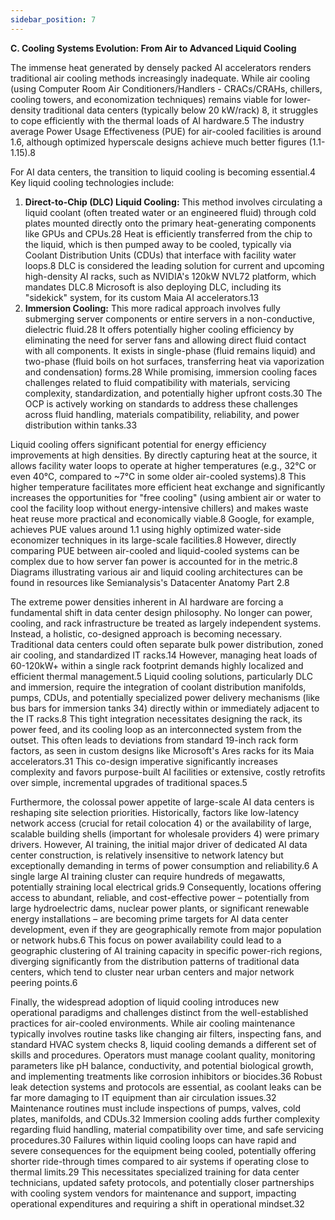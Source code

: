 ```yaml
---
sidebar_position: 7
---
```


**C. Cooling Systems Evolution: From Air to Advanced Liquid Cooling**

The immense heat generated by densely packed AI accelerators renders traditional air cooling methods increasingly inadequate. While air cooling (using Computer Room Air Conditioners/Handlers \- CRACs/CRAHs, chillers, cooling towers, and economization techniques) remains viable for lower-density traditional data centers (typically below 20 kW/rack) 8, it struggles to cope efficiently with the thermal loads of AI hardware.5 The industry average Power Usage Effectiveness (PUE) for air-cooled facilities is around 1.6, although optimized hyperscale designs achieve much better figures (1.1-1.15).8

For AI data centers, the transition to liquid cooling is becoming essential.4 Key liquid cooling technologies include:

1. **Direct-to-Chip (DLC) Liquid Cooling:** This method involves circulating a liquid coolant (often treated water or an engineered fluid) through cold plates mounted directly onto the primary heat-generating components like GPUs and CPUs.28 Heat is efficiently transferred from the chip to the liquid, which is then pumped away to be cooled, typically via Coolant Distribution Units (CDUs) that interface with facility water loops.8 DLC is considered the leading solution for current and upcoming high-density AI racks, such as NVIDIA's 120kW NVL72 platform, which mandates DLC.8 Microsoft is also deploying DLC, including its "sidekick" system, for its custom Maia AI accelerators.13
2. **Immersion Cooling:** This more radical approach involves fully submerging server components or entire servers in a non-conductive, dielectric fluid.28 It offers potentially higher cooling efficiency by eliminating the need for server fans and allowing direct fluid contact with all components. It exists in single-phase (fluid remains liquid) and two-phase (fluid boils on hot surfaces, transferring heat via vaporization and condensation) forms.28 While promising, immersion cooling faces challenges related to fluid compatibility with materials, servicing complexity, standardization, and potentially higher upfront costs.30 The OCP is actively working on standards to address these challenges across fluid handling, materials compatibility, reliability, and power distribution within tanks.33

Liquid cooling offers significant potential for energy efficiency improvements at high densities. By directly capturing heat at the source, it allows facility water loops to operate at higher temperatures (e.g., 32°C or even 40°C, compared to \~7°C in some older air-cooled systems).8 This higher temperature facilitates more efficient heat exchange and significantly increases the opportunities for "free cooling" (using ambient air or water to cool the facility loop without energy-intensive chillers) and makes waste heat reuse more practical and economically viable.8 Google, for example, achieves PUE values around 1.1 using highly optimized water-side economizer techniques in its large-scale facilities.8 However, directly comparing PUE between air-cooled and liquid-cooled systems can be complex due to how server fan power is accounted for in the metric.8 Diagrams illustrating various air and liquid cooling architectures can be found in resources like Semianalysis's Datacenter Anatomy Part 2\.8

The extreme power densities inherent in AI hardware are forcing a fundamental shift in data center design philosophy. No longer can power, cooling, and rack infrastructure be treated as largely independent systems. Instead, a holistic, co-designed approach is becoming necessary. Traditional data centers could often separate bulk power distribution, zoned air cooling, and standardized IT racks.14 However, managing heat loads of 60-120kW+ within a single rack footprint demands highly localized and efficient thermal management.5 Liquid cooling solutions, particularly DLC and immersion, require the integration of coolant distribution manifolds, pumps, CDUs, and potentially specialized power delivery mechanisms (like bus bars for immersion tanks 34) directly within or immediately adjacent to the IT racks.8 This tight integration necessitates designing the rack, its power feed, and its cooling loop as an interconnected system from the outset. This often leads to deviations from standard 19-inch rack form factors, as seen in custom designs like Microsoft's Ares racks for its Maia accelerators.31 This co-design imperative significantly increases complexity and favors purpose-built AI facilities or extensive, costly retrofits over simple, incremental upgrades of traditional spaces.5

Furthermore, the colossal power appetite of large-scale AI data centers is reshaping site selection priorities. Historically, factors like low-latency network access (crucial for retail colocation 4) or the availability of large, scalable building shells (important for wholesale providers 4) were primary drivers. However, AI training, the initial major driver of dedicated AI data center construction, is relatively insensitive to network latency but exceptionally demanding in terms of power consumption and reliability.6 A single large AI training cluster can require hundreds of megawatts, potentially straining local electrical grids.9 Consequently, locations offering access to abundant, reliable, and cost-effective power – potentially from large hydroelectric dams, nuclear power plants, or significant renewable energy installations – are becoming prime targets for AI data center development, even if they are geographically remote from major population or network hubs.6 This focus on power availability could lead to a geographic clustering of AI training capacity in specific power-rich regions, diverging significantly from the distribution patterns of traditional data centers, which tend to cluster near urban centers and major network peering points.6

Finally, the widespread adoption of liquid cooling introduces new operational paradigms and challenges distinct from the well-established practices for air-cooled environments. While air cooling maintenance typically involves routine tasks like changing air filters, inspecting fans, and standard HVAC system checks 8, liquid cooling demands a different set of skills and procedures. Operators must manage coolant quality, monitoring parameters like pH balance, conductivity, and potential biological growth, and implementing treatments like corrosion inhibitors or biocides.36 Robust leak detection systems and protocols are essential, as coolant leaks can be far more damaging to IT equipment than air circulation issues.32 Maintenance routines must include inspections of pumps, valves, cold plates, manifolds, and CDUs.32 Immersion cooling adds further complexity regarding fluid handling, material compatibility over time, and safe servicing procedures.30 Failures within liquid cooling loops can have rapid and severe consequences for the equipment being cooled, potentially offering shorter ride-through times compared to air systems if operating close to thermal limits.29 This necessitates specialized training for data center technicians, updated safety protocols, and potentially closer partnerships with cooling system vendors for maintenance and support, impacting operational expenditures and requiring a shift in operational mindset.32